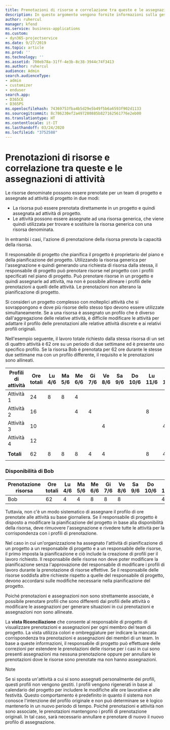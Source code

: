 ```yaml
---
title: Prenotazioni di risorse e correlazione tra queste e le assegnazioni di attività
description: In questo argomento vengono fornite informazioni sulla gestione di risorse denominate, prenotazioni di risorse e assegnazioni di attività e sulla correlazione tra le stesse.
author: ruhercul
manager: kfend
ms.service: business-applications
ms.custom:
- dyn365-projectservice
ms.date: 9/27/2019
ms.topic: article
ms.prod: ''
ms.technology: ''
ms.assetid: 700eb78a-31ff-4e3b-8c38-3944c74f3413
ms.author: ruhercul
audience: Admin
search.audienceType:
- admin
- customizer
- enduser
search.app:
- D365CE
- D365PS
ms.openlocfilehash: 74369753fba4b5d29e5b49f5b6a6593f902d1133
ms.sourcegitcommit: 8c786230ef2a497280885b827162561776e2eb00
ms.translationtype: HT
ms.contentlocale: it-IT
ms.lasthandoff: 03/24/2020
ms.locfileid: "3752588"
---
```

# <a name="resource-bookings-and-how-they-relate-to-task-assignments"></a>Prenotazioni di risorse e correlazione tra queste e le assegnazioni di attività


Le risorse denominate possono essere prenotate per un team di progetto e assegnate ad attività di progetto in due modi:

- La risorsa può essere prenotata direttamente in un progetto e quindi assegnata ad attività di progetto.
- Le attività possono essere assegnate ad una risorsa generica, che viene quindi utilizzata per trovare e sostituire la risorsa generica con una risorsa denominata. 

In entrambi i casi, l'azione di prenotazione della risorsa prenota la capacità della risorsa.

Il responsabile di progetto che pianifica il progetto è proprietario del piano e della pianificazione del progetto. Utilizzando la risorsa generica per l'assegnazione e quindi generando una richiesta di risorsa dalla stessa, il responsabile di progetto può prenotare risorse nel progetto con i profili specificati nel piano di progetto. Può prenotare risorse in un progetto e quindi assegnarle ad attività, ma non è possibile allineare i profili delle prenotazioni a quelli delle attività. Le prenotazioni non alterano la pianificazione di progetto.

Si consideri un progetto complesso con molteplici attività che si sovrappongono e dove più risorse dello stesso tipo devono essere utilizzate simultaneamente. Se a una risorsa è assegnato un profilo che è diverso dall'aggregazione delle relative attività, è difficile modificare le attività per adattare il profilo delle prenotazioni alle relative attività discrete e ai relativi profili originali.

Nell'esempio seguente, il lavoro totale richiesto dalla stessa risorsa di un set di quattro attività è 62 ore su un periodo di due settimane ed è presente uno specifico profilo. Se la risorsa Bob è prenotata per 62 ore durante le stesse due settimane ma con un profilo differente, il requisito e le prenotazioni sono allineati.

| **Profili di attività**    | **Ore totali** | Lu 4/6 | Ma 5/6 | Me 6/6 | Gi 7/6 | Ve 8/6 | Sa 9/6 | Do 10/6 | Lu 11/6 | Ma 12/6 | Me 13/6 | Gi 14/6 | Ve 15/6 |
|----------------------|-----------------|--------|--------|--------|--------|--------|--------|---------|---------|---------|---------|---------|---------|
| Attività 1               | 24              | 8      | 8      | 4      |        |        |        |         |         |         | 4       |         |         |
| Attività 2               | 16              |        |        | 4      | 4      |        |        |         | 8       |         |         |         |         |
| Attività 3               | 10              |        |        |        |        | 4      |        |         |         | 4       |         | 2       |         |
| Attività 4               | 12              |        |        |        |        |        |        |         |         |         | 4       |         | 8       |
|                      |                 |        |        |        |        |        |        |         |         |         |         |         |         |
| **Totali**           | 62              | 8      | 8      | 8      | 4      | 4      |        |         | 8       | 4       | 8       | 2       | 8       |
|                      |                 |        |        |        |        |        |        |         |         |         |         |

### <a name="bobs-availability"></a>Disponibilità di Bob
| **Prenotazione risorsa** | **Ore totali** | Lu 4/6 | Ma 5/6 | Me 6/6 | Gi 7/6 | Ve 8/6 | Sa 9/6 | Do 10/6 | Lu 11/6 | Ma 12/6 | Me 13/6 | Gi 14/6 | Ve 15/6 |
|------------------------|-----------------|--------|--------|--------|--------|--------|--------|---------|---------|---------|---------|---------|---------|
| Bob                    | 62              | 4      | 4      | 8      | 8      | 8      |        |         | 4       | 4       | 8       | 8       | 6       |

Tuttavia, non c'è un modo sistematico di assegnare il profilo di ore prenotate alle attività su base giornaliera. Se il responsabile di progetto è disposto a modificare la pianificazione del progetto in base alla disponibilità della risorsa, deve rimuovere l'assegnazione e rivedere tutte le attività per la corrispondenza con i profili di prenotazione.

Nel caso in cui un'organizzazione ha assegnato l'attività di pianificazione di un progetto a un responsabile di progetto e a un responsabile delle risorse, il primo imposta la pianificazione e ciò include la creazione di profili per il lavoro richiesto. Il responsabile delle risorse non deve poter modificare la pianificazione senza l'approvazione del responsabile di modificare i profili di lavoro durante la prenotazione di risorse effettive. Se il responsabile delle risorse soddisfa altre richieste rispetto a quelle del responsabile di progetto, devono accordarsi sulle modifiche necessarie nella pianificazione del progetto.

Poiché prenotazioni e assegnazioni non sono strettamente associate, è possibile prenotare profili che sono differenti dai profili delle attività o modificare le assegnazioni per generare situazioni in cui prenotazioni e assegnazioni non sono allineate.

La **vista Riconciliazione** che consente al responsabile di progetto di visualizzare prenotazioni e assegnazioni per ogni membro del team di progetto. La vista utilizza colori e ombreggiature per indicare la mancata corrispondenza tra prenotazioni e assegnazioni dei membri di un team. In base a queste informazioni, il responsabile di progetto può effettuare delle correzioni per estendere le prenotazioni delle risorse per i casi in cui sono presenti assegnazioni ma nessuna prenotazione oppure per annullare le prenotazioni dove le risorse sono prenotate ma non hanno assegnazioni.

> [!NOTE]
> Se si sposta un'attività a cui si sono assegnati personalmente dei profili, questi profili non vengono gestiti. I profili vengono rigenerati in base al calendario del progetto per includere le modifiche alle ore lavorative e alle festività. Questo comportamento è predefinito in quanto il sistema non conosce l'intenzione del profilo originale e non può determinare se è logico mantenerlo in un nuovo periodo di tempo. Poiché prenotazioni e attività non sono associate, le prenotazioni mantengono i profili di prenotazione originali. In tal caso, sarà necessario annullare e prenotare di nuovo il nuovo profilo di assegnazione.

